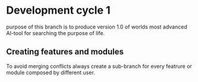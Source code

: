 # Development cycle 1
purpose of this branch is to produce version 1.0 of worlds most advanced AI-tool for searching the purpose of life.

## Creating features and modules
To avoid merging conflicts always create a sub-branch for every featrure or module composed by different user.

